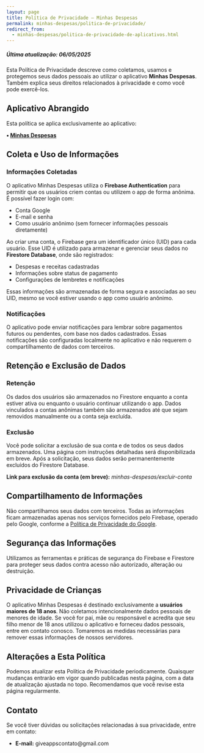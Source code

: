 ```yaml
---
layout: page
title: Política de Privacidade – Minhas Despesas
permalink: minhas-despesas/politica-de-privacidade/
redirect_from:
  - minhas-despesas/politica-de-privacidade-de-aplicativos.html
---
```


<h5>Última atualização: 06/05/2025</h5>

<p>Esta Política de Privacidade descreve como coletamos, usamos e protegemos seus dados pessoais ao utilizar o aplicativo <strong>Minhas Despesas</strong>. Também explica seus direitos relacionados à privacidade e como você pode exercê-los.</p>

<h2>Aplicativo Abrangido</h2>
<p>Esta política se aplica exclusivamente ao aplicativo:</p>
<p><strong>• <a href="https://play.google.com/store/apps/details?id=com.giveapps.minhasdespesas" target="_blank">Minhas Despesas</a></strong></p>

<h2>Coleta e Uso de Informações</h2>
<h3>Informações Coletadas</h3>
<p>O aplicativo Minhas Despesas utiliza o <strong>Firebase Authentication</strong> para permitir que os usuários criem contas ou utilizem o app de forma anônima. É possível fazer login com:</p>
<ul>
  <li>Conta Google</li>
  <li>E-mail e senha</li>
  <li>Como usuário anônimo (sem fornecer informações pessoais diretamente)</li>
</ul>

<p>Ao criar uma conta, o Firebase gera um identificador único (UID) para cada usuário. Esse UID é utilizado para armazenar e gerenciar seus dados no <strong>Firestore Database</strong>, onde são registrados:</p>
<ul>
  <li>Despesas e receitas cadastradas</li>
  <li>Informações sobre status de pagamento</li>
  <li>Configurações de lembretes e notificações</li>
</ul>

<p>Essas informações são armazenadas de forma segura e associadas ao seu UID, mesmo se você estiver usando o app como usuário anônimo.</p>

<h3>Notificações</h3>
<p>O aplicativo pode enviar notificações para lembrar sobre pagamentos futuros ou pendentes, com base nos dados cadastrados. Essas notificações são configuradas localmente no aplicativo e não requerem o compartilhamento de dados com terceiros.</p>

<h2>Retenção e Exclusão de Dados</h2>
<h3>Retenção</h3>
<p>Os dados dos usuários são armazenados no Firestore enquanto a conta estiver ativa ou enquanto o usuário continuar utilizando o app. Dados vinculados a contas anônimas também são armazenados até que sejam removidos manualmente ou a conta seja excluída.</p>

<h3>Exclusão</h3>
<p>Você pode solicitar a exclusão de sua conta e de todos os seus dados armazenados. Uma página com instruções detalhadas será disponibilizada em breve. Após a solicitação, seus dados serão permanentemente excluídos do Firestore Database.</p>

<p><strong>Link para exclusão da conta (em breve):</strong> <em>minhas-despesas/excluir-conta</em></p>

<h2>Compartilhamento de Informações</h2>
<p>Não compartilhamos seus dados com terceiros. Todas as informações ficam armazenadas apenas nos serviços fornecidos pelo Firebase, operado pelo Google, conforme a <a href="https://policies.google.com/privacy" target="_blank">Política de Privacidade do Google</a>.</p>

<h2>Segurança das Informações</h2>
<p>Utilizamos as ferramentas e práticas de segurança do Firebase e Firestore para proteger seus dados contra acesso não autorizado, alteração ou destruição.</p>

<h2>Privacidade de Crianças</h2>
<p>O aplicativo Minhas Despesas é destinado exclusivamente a <strong>usuários maiores de 18 anos</strong>. Não coletamos intencionalmente dados pessoais de menores de idade. Se você for pai, mãe ou responsável e acredita que seu filho menor de 18 anos utilizou o aplicativo e forneceu dados pessoais, entre em contato conosco. Tomaremos as medidas necessárias para remover essas informações de nossos servidores.</p>

<h2>Alterações a Esta Política</h2>
<p>Podemos atualizar esta Política de Privacidade periodicamente. Quaisquer mudanças entrarão em vigor quando publicadas nesta página, com a data de atualização ajustada no topo. Recomendamos que você revise esta página regularmente.</p>

<h2>Contato</h2>
<p>Se você tiver dúvidas ou solicitações relacionadas à sua privacidade, entre em contato:</p>
<ul>
  <li><strong>E-mail:</strong> giveappscontato@gmail.com</li>
</ul>
